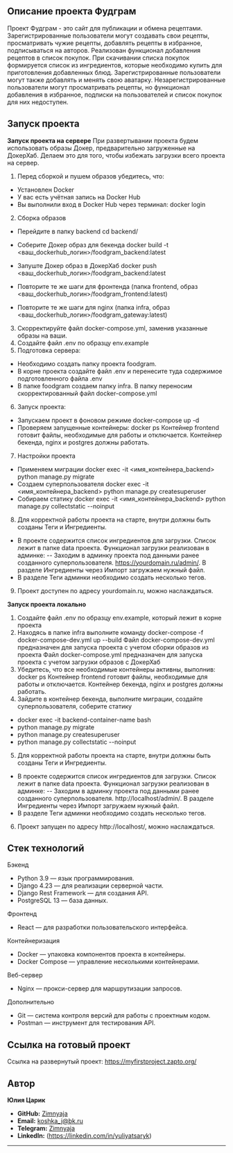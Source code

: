 ## Описание проекта Фудграм
Проект Фудграм - это сайт для публикации и обмена рецептами.
Зарегистрированные пользователи могут создавать свои рецепты, просматривать чужие рецепты, добавлять рецепты в избранное, подписываться на авторов. Реализован функционал добавления рецептов в список покупок. При скачивании списка покупок формируется список из ингредиентов, которые необходимо купить для приготовления добавленных блюд. Зарегистрированные пользователи могут также добавлять и менять свою аватарку. 
Незарегистрированные пользователи могут просматривать рецепты, но функционал добавления в избранное, подписки на пользователей и список покупок для них недоступен. 

## Запуск проекта
**Запуск проекта на сервере**
При развертывании проекта будем использовать образы Докер, предварительно загруженные на ДокерХаб. 
Делаем это для того, чтобы избежать загрузки всего проекта на сервер. 
1. Перед сборкой и пушем образов убедитесь, что:
- Установлен Docker
- У вас есть учётная запись на Docker Hub
- Вы выполнили вход в Docker Hub через терминал: docker login
2. Сборка образов
- Перейдите в папку backend  cd backend/
- Соберите Докер образ для бекенда docker build -t <ваш_dockerhub_логин>/foodgram_backend:latest
- Запуште Докер образ в ДокерХаб docker push <ваш_dockerhub_логин>/foodgram_backend:latest

- Повторите те же шаги для фронтенда (папка frontend, образ <ваш_dockerhub_логин>/foodgram_frontend:latest)
- Повторите те же шаги для nginx (папка infra, образ <ваш_dockerhub_логин>/foodgram_gateway:latest)
3. Скорректируйте файл docker-compose.yml, заменив указанные образы на ваши. 
4. Создайте файл .env  по образцу env.example
5. Подготовка сервера:
- Необходимо создать папку проекта foodgram.
- В корне проекта создайте файл .env и перенесите туда содержимое подготовленного файла .env
- В папке foodgram создаем папку infra. В папку переносим скорректированный файл docker-compose.yml
6. Запуск проекта:
- Запускаем проект в фоновом режиме docker-compose up -d
- Проверяем запущенные контейнеры: docker ps
Контейнер frontend готовит файлы, необходимые для работы и отключается.
Контейнер бекенда, nginx и postgres должны работать. 
7. Настройки проекта
- Применяем миграции  docker exec -it <имя_контейнера_backend> python manage.py migrate
- Создаем суперпользователя docker exec -it <имя_контейнера_backend> python manage.py createsuperuser
- Собираем статику docker exec -it <имя_контейнера_backend> python manage.py collectstatic --noinput
8. Для корректной работы проекта на старте, внутри должны быть созданы Теги и Ингредиенты.
- В проекте содержится список ингредиентов для загрузки. Список лежит в папке data проекта. Функционал загрузки реализован в админке:
-- Заходим в админку проекта под данными ранее созданного суперпользователя. https://yourdomain.ru/admin/.
   В разделе Ингредиенты через Импорт загружаем нужный файл.
- В разделе Теги админки необходимо создать несколько тегов.
9. Проект доступен по адресу yourdomain.ru, можно наслаждаться.

**Запуск проекта локально**
1. Создайте файл .env по образцу env.example, который лежит в корне проекта
2. Находясь в папке infra выполните команду docker-compose -f docker-compose-dev.yml up --build
Файл docker-compose-dev.yml предназначен для запуска проекта с учетом сборки образов из проекта
Файл docker-compose.yml предназначен для запуска проекта с учетом загрузки образов с ДокерХаб
3. Убедитесь, что все необходимые контейнеры активны, выполнив: docker ps
Контейнер frontend готовит файлы, необходимые для работы и отключается.
Контейнер бекенда, nginx и postgres должны работать. 
4. Зайдите в контейнер бекенда, выполните миграции, создайте суперпользователя, соберите статику 
- docker exec -it backend-container-name bash
- python manage.py migrate
- python manage.py createsuperuser
- python manage.py collectstatic --noinput
5. Для корректной работы проекта на старте, внутри должны быть созданы Теги и Ингредиенты.
- В проекте содержится список ингредиентов для загрузки. Список лежит в папке data проекта. Функционал загрузки реализован в админке:
-- Заходим в админку проекта под данными ранее созданного суперпользователя. http://localhost/admin/.
   В разделе Ингредиенты через Импорт загружаем нужный файл.
- В разделе Теги админки необходимо создать несколько тегов.
6. Проект запущен по адресу http://localhost/, можно наслаждаться. 


## Стек технологий

Бэкенд
- Python 3.9 — язык программирования.
- Django 4.23 — для реализации серверной части.
- Django Rest Framework — для создания API.
- PostgreSQL 13 — база данных.

Фронтенд
- React — для разработки пользовательского интерфейса.

Контейнеризация
- Docker — упаковка компонентов проекта в контейнеры.
- Docker Compose — управление несколькими контейнерами.

Веб-сервер
- Nginx — прокси-сервер для маршрутизации запросов.

Дополнительно
- Git — система контроля версий для работы с проектным кодом.
- Postman — инструмент для тестирования API.

## Ссылка на готовый проект
Ссылка на развернутый проект: https://myfirstproject.zapto.org/

## Автор

**Юлия Царик**  

- **GitHub:** [Zimnyaja](https://github.com/zimnyaja)
- **Email:** koshka_j@bk.ru
- **Telegram:** [Zimnyaja](https://t.me/zimnyaja)
- **LinkedIn:** (https://linkedin.com/in/yuliyatsaryk)

---
